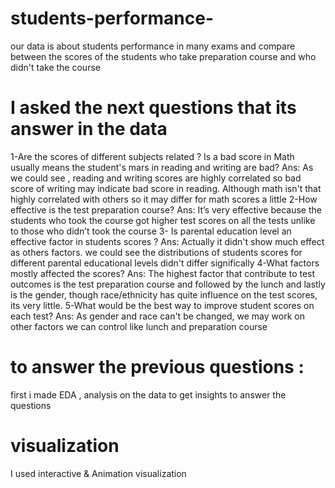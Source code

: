 # students-performance-
our data is about students performance in many exams and compare between the scores of the students who take preparation course and who didn't take the course
# I asked the next questions that its answer in the data 
1-Are the scores of different subjects related ? Is a bad score in Math usually means the student's mars in reading and writing are bad?
Ans: As we could see , reading and writing scores are highly correlated so bad score of writing may indicate bad score in reading. Although math isn't that highly correlated with others so it may differ for math scores a little
2-How effective is the test preparation course?
Ans: It’s very effective because the students who took the course got higher test scores on all the tests unlike to those who didn’t took the course
3- Is parental education level an effective factor in students scores ?
Ans: Actually it didn't show much effect as others factors. we could see the distributions of students scores for different parental educational levels didn't differ significally
4-What factors mostly affected the scores?
Ans: The highest factor that contribute to test outcomes is the test preparation course and followed by the lunch and lastly is the gender, though race/ethnicity has quite influence on the test scores, its very little.
5-What would be the best way to improve student scores on each test?
Ans: As gender and race can't be changed, we may work on other factors we can control like lunch and preparation course
 # to answer the previous questions :
first i made EDA , analysis on the data to get insights to answer the questions 
# visualization
I used interactive & Animation visualization
